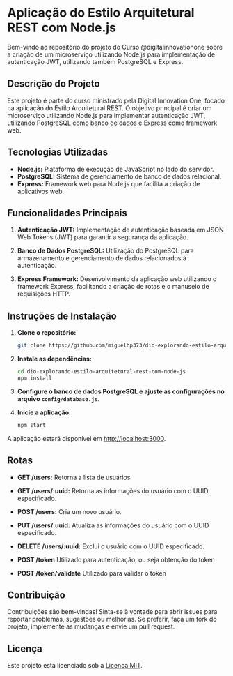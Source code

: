 # Aplicação do Estilo Arquitetural REST com Node.js

Bem-vindo ao repositório do projeto do Curso @digitalinnovationone sobre a criação de um microserviço utilizando Node.js para implementação de autenticação JWT, utilizando também PostgreSQL e Express.

## Descrição do Projeto

Este projeto é parte do curso ministrado pela Digital Innovation One, focado na aplicação do Estilo Arquitetural REST. O objetivo principal é criar um microserviço utilizando Node.js para implementar autenticação JWT, utilizando PostgreSQL como banco de dados e Express como framework web.

## Tecnologias Utilizadas

- **Node.js:** Plataforma de execução de JavaScript no lado do servidor.
- **PostgreSQL:** Sistema de gerenciamento de banco de dados relacional.
- **Express:** Framework web para Node.js que facilita a criação de aplicativos web.

## Funcionalidades Principais

1. **Autenticação JWT:** Implementação de autenticação baseada em JSON Web Tokens (JWT) para garantir a segurança da aplicação.

2. **Banco de Dados PostgreSQL:** Utilização do PostgreSQL para armazenamento e gerenciamento de dados relacionados à autenticação.

3. **Express Framework:** Desenvolvimento da aplicação web utilizando o framework Express, facilitando a criação de rotas e o manuseio de requisições HTTP.

## Instruções de Instalação

1. **Clone o repositório:**

   ```bash
   git clone https://github.com/miguelhp373/dio-explorando-estilo-arquitetural-rest-com-node-js
   ```

2. **Instale as dependências:**

   ```bash
   cd dio-explorando-estilo-arquitetural-rest-com-node-js
   npm install
   ```

3. **Configure o banco de dados PostgreSQL e ajuste as configurações no arquivo `config/database.js`**.

4. **Inicie a aplicação:**

   ```bash
   npm start
   ```

A aplicação estará disponível em [http://localhost:3000](http://localhost:3000).

## Rotas

- **GET /users:** Retorna a lista de usuários.
- **GET /users/:uuid:** Retorna as informações do usuário com o UUID especificado.
- **POST /users:** Cria um novo usuário.
- **PUT /users/:uuid:** Atualiza as informações do usuário com o UUID especificado.
- **DELETE /users/:uuid:** Exclui o usuário com o UUID especificado.

- **POST /token** Utilizado para autenticação, ou seja obtenção do token
- **POST /token/validate** Utilizado para validar o token

## Contribuição

Contribuições são bem-vindas! Sinta-se à vontade para abrir issues para reportar problemas, sugestões ou melhorias. Se preferir, faça um fork do projeto, implemente as mudanças e envie um pull request.

## Licença

Este projeto está licenciado sob a [Licença MIT](LICENSE).
